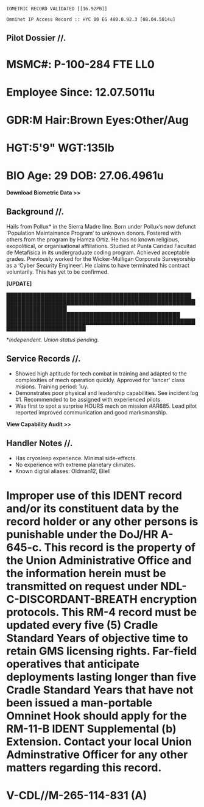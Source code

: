 `IOMETRIC RECORD VALIDATED [[16.92PB]]`

`Omninet IP Access Record :: HYC 00 EG 480.0.92.3 [08.04.5014u]` 

## Pilot Dossier //.

# MSMC#: P-100-284 FTE LL0
# Employee Since: 12.07.5011u
# GDR:M Hair:Brown Eyes:Other/Aug
# HGT:5'9" WGT:135lb
# BIO Age: 29 DOB: 27.06.4961u

**Download Biometric Data >>**

## Background //.

Hails from Pollux* in the Sierra Madre line. Born under Pollux’s now defunct ‘Population Maintainance Program’ to unknown donors. Fostered with others from the program by Hamza Ortiz. He has no known religious, exopolitical, or organisational affiliations. Studied at Punta Caridad Facultad de Metafísica in its undergraduate coding program. Achieved acceptable grades. Previously worked for the Wicker-Mulligan Corporate Surveyorship as a ‘Cyber Security Engineer’. He claims to have terminated his contract voluntarily. This has yet to be confirmed. 

**[UPDATE]** 

&#9608;&#9608;&#9608;&#9608;&#9608;&#9608;&#9608;&#9608;&#9608;&#9608;&#9608;&#9608;&#9608;&#9608;&#9608;&#9608;&#9608;&#9608;&#9608;&#9608;&#9608;&#9608;&#9608;&#9608;&#9608;&#9608;&#9608;&#9608;&#9608;&#9608;&#9608;&#9608;&#9608;&#9608;&#9608;&#9608;&#9608;&#9608;&#9608;&#9608;&#9608;&#9608;&#9608;&#9608;&#9608;&#9608;&#9608;&#9608;&#9608; 
&#9608;&#9608;&#9608;&#9608;&#9608;&#9608;&#9608;&#9608;&#9608;&#9608;&#9608;&#9608;&#9608;&#9608;&#9608;&#9608;&#9608;&#9608;&#9608;&#9608;&#9608;&#9608;&#9608;&#9608;&#9608;&#9608;&#9608;&#9608;&#9608;&#9608;&#9608;&#9608;&#9608;&#9608;&#9608;&#9608;&#9608;&#9608;&#9608;&#9608;&#9608;&#9608;&#9608;&#9608;&#9608;&#9608;&#9608;&#9608;&#9608;&#9608;&#9608;&#9608;&#9608;&#9608;&#9608;&#9608;&#9608;&#9608;&#9608;&#9608;&#9608;&#9608;&#9608;&#9608;&#9608;&#9608;
&#9608;&#9608;&#9608;&#9608;&#9608;&#9608;&#9608;&#9608;&#9608;&#9608;&#9608;&#9608;&#9608;&#9608;&#9608;&#9608;&#9608;&#9608;&#9608;&#9608;&#9608;&#9608;&#9608;&#9608;&#9608;&#9608;&#9608;&#9608;&#9608;&#9608;&#9608;&#9608;&#9608;&#9608;&#9608;&#9608;&#9608;&#9608;&#9608;&#9608;&#9608;&#9608;&#9608;&#9608;&#9608;&#9608; 
&#9608;&#9608;&#9608;&#9608;&#9608;&#9608;&#9608;&#9608;&#9608;&#9608;&#9608;&#9608;&#9608;&#9608;&#9608;&#9608;&#9608;&#9608;&#9608;&#9608;&#9608;&#9608;&#9608;&#9608;&#9608;&#9608;&#9608;&#9608;&#9608;&#9608;&#9608;&#9608;&#9608;&#9608;&#9608;&#9608;&#9608;&#9608;&#9608;&#9608;&#9608;&#9608;&#9608;&#9608;&#9608;&#9608;&#9608;&#9608;&#9608;&#9608;&#9608;&#9608;&#9608;&#9608;&#9608;&#9608;&#9608;&#9608;&#9608;&#9608;&#9608;&#9608;&#9608;&#9608;&#9608;&#9608;&#9608;&#9608;&#9608;&#9608;&#9608;

**Independent. Union status pending.*

## Service Records //.

- Showed high aptitude for tech combat in training and adapted to the complexities of mech operation quickly. Approved for 'lancer' class misions. Training period: 1uy.
- Demonstrates poor physical and leadership capabilities. See incident log #1. Recommended to be assigned with experienced pilots.
- Was first to spot a surprise HOURS mech on mission #AR685. Lead pilot reported improved communication and good marksmanship.

**View Capability Audit >>**

## Handler Notes //.

- Has cryosleep experience. Minimal side-effects.
- No experience with extreme planetary climates.
- Known digital aliases: Oldman12, Eliell

# Improper use of this IDENT record and/or its constituent data by the record holder or any other persons is punishable under the DoJ/HR A-645-c. This record is the property of the Union Administrative Office and the information herein must be transmitted on request under NDL-C-DISCORDANT-BREATH encryption protocols. This RM-4 record must be updated every five (5) Cradle Standard Years of objective time to retain GMS licensing rights. Far-field operatives that anticipate deployments lasting longer than five Cradle Standard Years that have not been issued a man-portable Omninet Hook should apply for the RM-11-B IDENT Supplemental (b) Extension. Contact your local Union Adminstrative Officer for any other matters regarding this record. 
# V-CDL//M-265-114-831 (A)